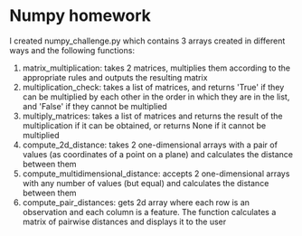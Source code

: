 # Numpy homework
I created numpy_challenge.py which contains 3 arrays created in different ways and the following functions:

1) matrix_multiplication: takes 2 matrices, multiplies them according to the appropriate rules and outputs the resulting matrix
2) multiplication_check: takes a list of matrices, and returns 'True' if they can be multiplied by each other in the order in which they are in the list, and 'False' if they cannot be multiplied
3) multiply_matrices: takes a list of matrices and returns the result of the multiplication if it can be obtained, or returns None if it cannot be multiplied
4) compute_2d_distance: takes 2 one-dimensional arrays with a pair of values (as coordinates of a point on a plane) and calculates the distance between them
5) compute_multidimensional_distance: accepts 2 one-dimensional arrays with any number of values (but equal) and calculates the distance between them
6) compute_pair_distances: gets 2d array where each row is an observation and each column is a feature. The function calculates a matrix of pairwise distances and displays it to the user

